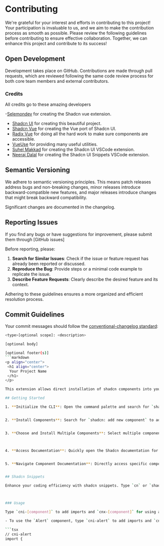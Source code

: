 # Contributing

We're grateful for your interest and efforts in contributing to this project! Your participation is invaluable to us, and we aim to make the contribution process as smooth as possible. Please review the following guidelines before contributing to ensure effective collaboration. Together, we can enhance this project and contribute to its success!

## Open Development

Development takes place on GitHub. Contributions are made through pull requests, which are reviewed following the same code review process for both core team members and external contributors.

### Credits

All credits go to these amazing developers

-[Selemondev](https://github.com/selemondev/vscode-shadcn-vue) for creating the Shadcn vue extension.

- [Shadcn UI](https://ui.shadcn.com) for creating this beautiful project.
- [Shadcn Vue](https://shadcn-vue.com) for creating the Vue port of Shadcn UI.
- [Radix Vue](https://radix-vue.com) for doing all the hard work to make sure components are accessible.
- [VueUse](https://vueuse.org) for providing many useful utilities.
- [Suhel Makkad](https://github.com/SuhelMakkad/vscode-shadcn-ui) for creating the Shadcn UI VSCode extension.
- [Neeraj Dalal](https://github.com/nrjdalal/shadcn-ui-snippets) for creating the Shadcn UI Snippets VSCode extension.

## Semantic Versioning

We adhere to semantic versioning principles. This means patch releases address bugs and non-breaking changes, minor releases introduce backward-compatible new features, and major releases introduce changes that might break backward compatibility.

Significant changes are documented in the changelog.

## Reporting Issues

If you find any bugs or have suggestions for improvement, please submit them through [GitHub issues]

Before reporting, please:

1. **Search for Similar Issues**: Check if the issue or feature request has already been reported or discussed.
2. **Reproduce the Bug**: Provide steps or a minimal code example to replicate the issue.
3. **Describe Feature Requests**: Clearly describe the desired feature and its context.

Adhering to these guidelines ensures a more organized and efficient resolution process.

## Commit Guidelines

Your commit messages should follow the [conventional-changelog standard](https://www.conventionalcommits.org/en/v1.0.0/):

````bash
<type>[optional scope]: <description>

[optional body]

[optional footer(s)]
```markdown
<p align="center">
 <h1 align="center">
  Your Project Name
 </h1>
</p>

This extension allows direct installation of shadcn components into your IDE, streamlining your development workflow.

## Getting Started

1. **Initialize the CLI**: Open the command palette and search for `shadcn: install cli` to set up the CLI.


2. **Install Components**: Search for `shadcn: add new component` to add components to your project.


3. **Choose and Install Multiple Components**: Select multiple components from the list to install.



4. **Access Documentation**: Quickly open the Shadcn documentation for reference.


5. **Navigate Component Documentation**: Directly access specific component documentation.


## Shadcn Snippets

Enhance your coding efficiency with shadcn snippets. Type `cn` or `shadcn` and select from the snippet options to use components within your files.



### Usage

Type `cni-[component]` to add imports and `cnx-[component]` for using a component in your files. For example:

- To use the `Alert` component, type `cni-alert` to add imports and `cnx-alert` to integrate the component.

```tsx
// cni-alert
import {
````

